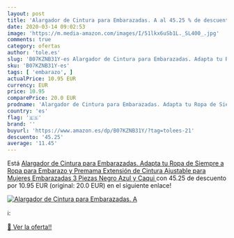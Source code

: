 ```yaml
---
layout: post
title: 'Alargador de Cintura para Embarazadas. A al 45.25 % de descuento'
date: 2020-03-14 09:02:53
image: 'https://m.media-amazon.com/images/I/51lkx6uSb1L._SL400_.jpg'
comments: true
category: ofertas
author: 'tole.es'
slug: 'B07KZNB31Y-es Alargador de Cintura para Embarazadas. Adapta tu Ropa de...'
sku: 'B07KZNB31Y-es'
tags: [ 'embarazo', ]
actualPrice: 10.95 EUR
currency: EUR
price: 10.95
comparePrice: 20.0 EUR
prodname: 'Alargador de Cintura para Embarazadas. Adapta tu Ropa de Siempre a Ropa para Embarazo y Premama Extensión de Cintura Ajustable para Mujeres Embarazadas  3 Piezas  Negro  Azul y Caqui '
country: 'es'
flag: '🇪🇸'
brand: ''
buyurl: 'https://www.amazon.es/dp/B07KZNB31Y/?tag=tolees-21'
descuento: '45.25'
average: '11.45'
---
```


Está [Alargador de Cintura para Embarazadas. Adapta tu Ropa de Siempre a Ropa para Embarazo y Premama Extensión de Cintura Ajustable para Mujeres Embarazadas  3 Piezas  Negro  Azul y Caqui ](https://www.amazon.es/dp/B07KZNB31Y/?tag=tolees-21) con 45.25 de descuento por 10.95 EUR (original: 20.0 EUR) en el siguiente enlace!

[![Alargador de Cintura para Embarazadas. A](https://m.media-amazon.com/images/I/51lkx6uSb1L._SL400_.jpg)](https://www.amazon.es/dp/B07KZNB31Y/?tag=tolees-21)

ℹ️:


[🛒 Ver la oferta!!](https://www.amazon.es/dp/B07KZNB31Y/?tag=tolees-21)
